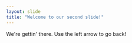 ```yaml
---
layout: slide
title: "Welcome to our second slide!"
---
```

We're gettin' there.
Use the left arrow to go back!
